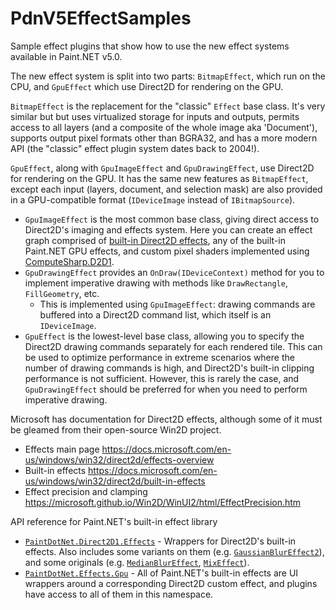# PdnV5EffectSamples
Sample effect plugins that show how to use the new effect systems available in Paint.NET v5.0.

The new effect system is split into two parts: `BitmapEffect`, which run on the CPU, and `GpuEffect` which use Direct2D for rendering on the GPU.

`BitmapEffect` is the replacement for the "classic" `Effect` base class. It's very similar but but uses virtualized storage for inputs and outputs, permits access to all layers (and a composite of the whole image aka 'Document'), supports output pixel formats other than BGRA32, and has a more modern API (the "classic" effect plugin system dates back to 2004!).

`GpuEffect`, along with `GpuImageEffect` and `GpuDrawingEffect`, use Direct2D for rendering on the GPU. It has the same new features as `BitmapEffect`, except each input (layers, document, and selection mask) are also provided in a GPU-compatible format (`IDeviceImage` instead of `IBitmapSource`).

- `GpuImageEffect` is the most common base class, giving direct access to Direct2D's imaging and effects system. Here you can create an effect graph comprised of [built-in Direct2D effects](https://learn.microsoft.com/en-us/windows/win32/direct2d/built-in-effects), any of the built-in Paint.NET GPU effects, and custom pixel shaders implemented using [ComputeSharp.D2D1](https://github.com/Sergio0694/ComputeSharp).
- `GpuDrawingEffect` provides an `OnDraw(IDeviceContext)` method for you to implement imperative drawing with methods like `DrawRectangle`, `FillGeometry`, etc.
  - This is implemented using `GpuImageEffect`: drawing commands are buffered into a Direct2D command list, which itself is an `IDeviceImage`.
- `GpuEffect` is the lowest-level base class, allowing you to specify the Direct2D drawing commands separately for each rendered tile. This can be used to optimize performance in extreme scenarios where the number of drawing commands is high, and Direct2D's built-in clipping performance is not sufficient. However, this is rarely the case, and `GpuDrawingEffect` should be preferred for when you need to perform imperative drawing.

Microsoft has documentation for Direct2D effects, although some of it must be gleamed from their open-source Win2D project.
* Effects main page https://docs.microsoft.com/en-us/windows/win32/direct2d/effects-overview
* Built-in effects https://docs.microsoft.com/en-us/windows/win32/direct2d/built-in-effects
* Effect precision and clamping https://microsoft.github.io/Win2D/WinUI2/html/EffectPrecision.htm

API reference for Paint.NET's built-in effect library
* [`PaintDotNet.Direct2D1.Effects`](https://paintdotnet.github.io/apidocs/api/PaintDotNet.Direct2D1.Effects.html) - Wrappers for Direct2D's built-in effects. Also includes some variants on them (e.g. [`GaussianBlurEffect2`](https://paintdotnet.github.io/apidocs/api/PaintDotNet.Direct2D1.Effects.GaussianBlurEffect2.html)), and some originals (e.g. [`MedianBlurEffect`](https://paintdotnet.github.io/apidocs/api/PaintDotNet.Direct2D1.Effects.MedianBlurEffect.html), [`MixEffect`](https://paintdotnet.github.io/apidocs/api/PaintDotNet.Direct2D1.Effects.MixEffect.html)).
* [`PaintDotNet.Effects.Gpu`](https://paintdotnet.github.io/apidocs/api/PaintDotNet.Effects.Gpu.html) - All of Paint.NET's built-in effects are UI wrappers around a corresponding Direct2D custom effect, and plugins have access to all of them in this namespace.
